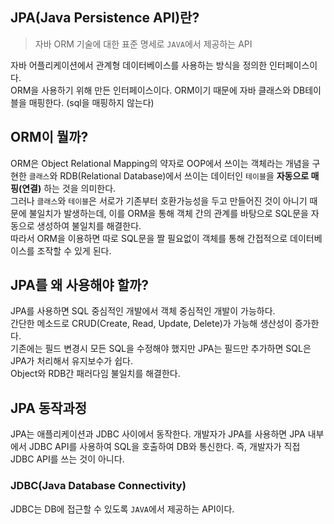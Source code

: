 ## JPA(Java Persistence API)란?
> 자바 ORM 기술에 대한 표준 명세로 `JAVA`에서 제공하는 API<br>

자바 어플리케이션에서 관계형 데이터베이스를 사용하는 방식을 정의한 인터페이스이다.<br>
ORM을 사용하기 위해 만든 인터페이스이다.
ORM이기 때문에 자바 클래스와 DB테이블을 매핑한다. (sql을 매핑하지 않는다)

## ORM이 뭘까?
ORM은 Object Relational Mapping의 약자로 OOP에서 쓰이는 객체라는 개념을 구현한 `클래스`와 RDB(Relational Database)에서 쓰이는 데이터인 `테이블`을 **자동으로 매핑(연결)** 하는 것을 의미한다. <br>
그러나 `클래스`와 `테이블`은 서로가 기존부터 호환가능성을 두고 만들어진 것이 아니기 때문에 불일치가 발생하는데, 이를 ORM을 통해 객체 간의 관계를 바탕으로 SQL문을 자동으로 생성하여 불일치를 해결한다.<br>
따라서 ORM을 이용하면 따로 SQL문을 짤 필요없이 객체를 통해 간접적으로 데이터베이스를 조작할 수 있게 된다.

## JPA를 왜 사용해야 할까?
JPA를 사용하면 SQL 중심적인 개발에서 객체 중심적인 개발이 가능하다.<br>
간단한 메소드로 CRUD(Create, Read, Update, Delete)가 가능해 생산성이 증가한다.<br>
기존에는 필드 변경시 모든 SQL을 수정해야 했지만 JPA는 필드만 추가하면 SQL은 JPA가 처리해서 유지보수가 쉽다.<br>
Object와 RDB간 패러다임 불일치를 해결한다.<br>

## JPA 동작과정
JPA는 애플리케이션과 JDBC 사이에서 동작한다.
개발자가 JPA를 사용하면 JPA 내부에서 JDBC API를 사용하여 SQL을 호출하여 DB와 통신한다.
즉, 개발자가 직접 JDBC API를 쓰는 것이 아니다.

### JDBC(Java Database Connectivity)
JDBC는 DB에 접근할 수 있도록 `JAVA`에서 제공하는 API이다.

